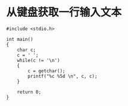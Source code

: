 # 从键盘获取一行输入文本

```{code-block} c
#include <stdio.h>

int main()
{
    char c;
    c = ' ';
    while(c != '\n')
    {
        c = getchar();
        printf("%c %5d \n", c, c);
    }

    return 0;
}
```
